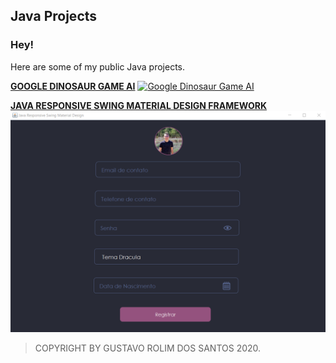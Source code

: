 ## Java Projects

### Hey!
Here are some of my public Java projects.


[**GOOGLE DINOSAUR GAME AI**](https://www.youtube.com/watch?v=szKEPME56y8)
[![Google Dinosaur Game AI](https://github.com/GustavoRolimSantos/Java/blob/master/Chrome-Dino-Game-AI/trained.gif)](https://www.youtube.com/watch?v=szKEPME56y8&feature=youtu.be)

[**JAVA RESPONSIVE SWING MATERIAL DESIGN FRAMEWORK**](https://www.youtube.com/watch?v=ZijJrgkgyUA)
[![Java Responsive Swing Material Design Framework](https://github.com/GustavoRolimSantos/Java/blob/master/ResponsiveSwingMaterialDesign/images/Form.png)](https://www.youtube.com/watch?v=ZijJrgkgyUA)

> COPYRIGHT BY GUSTAVO ROLIM DOS SANTOS 2020.
